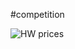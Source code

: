 #competition


![HW prices](Knowledge/SmartHome/00_01_images/domoticasistemas_hw_prices_snap_1.png)
